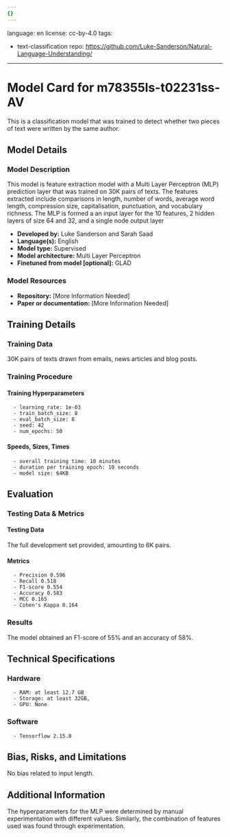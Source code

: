 ```yaml
---
{}
---
```

language: en
license: cc-by-4.0
tags:
- text-classification
repo: https://github.com/Luke-Sanderson/Natural-Language-Understanding/

---

# Model Card for m78355ls-t02231ss-AV

<!-- Provide a quick summary of what the model is/does. -->

This is a classification model that was trained to
      detect whether two pieces of text were written by the same author.


## Model Details

### Model Description

<!-- Provide a longer summary of what this model is. -->


This model is feature extraction model with a Multi Layer Perceptron (MLP) 
prediction layer that was trained on 30K pairs of texts. The features extracted 
include comparisons in length, number of words, average word length, compression
size, capitalisation, punctuation, and vocabulary richness. The MLP is formed a
an input layer for the 10 features, 2 hidden layers of size 64 and 32, and a 
single node output layer

- **Developed by:** Luke Sanderson and Sarah Saad
- **Language(s):** English
- **Model type:** Supervised
- **Model architecture:** Multi Layer Perceptron
- **Finetuned from model [optional]:** GLAD

### Model Resources

<!-- Provide links where applicable. -->

- **Repository:** [More Information Needed]
- **Paper or documentation:** [More Information Needed]

## Training Details

### Training Data

<!-- This is a short stub of information on the training data that was used, and documentation related to data pre-processing or additional filtering (if applicable). -->

30K pairs of texts drawn from emails, news articles and blog posts.

### Training Procedure

<!-- This relates heavily to the Technical Specifications. Content here should link to that section when it is relevant to the training procedure. -->

#### Training Hyperparameters

<!-- This is a summary of the values of hyperparameters used in training the model. -->


      - learning_rate: 1e-03
      - train_batch_size: 8
      - eval_batch_size: 8
      - seed: 42
      - num_epochs: 50

#### Speeds, Sizes, Times

<!-- This section provides information about how roughly how long it takes to train the model and the size of the resulting model. -->


      - overall training time: 10 minutes
      - duration per training epoch: 10 seconds
      - model size: 64KB

## Evaluation

<!-- This section describes the evaluation protocols and provides the results. -->

### Testing Data & Metrics

#### Testing Data

<!-- This should describe any evaluation data used (e.g., the development/validation set provided). -->

The full development set provided, amounting to 6K pairs.

#### Metrics

<!-- These are the evaluation metrics being used. -->


      - Precision 0.596
      - Recall 0.518
      - F1-score 0.554
      - Accuracy 0.583
      - MCC 0.165
      - Cohen's Kappa 0.164

### Results

The model obtained an F1-score of 55% and an accuracy of 58%.

## Technical Specifications

### Hardware


      - RAM: at least 12.7 GB
      - Storage: at least 32GB,
      - GPU: None

### Software


      - Tensorflow 2.15.0

## Bias, Risks, and Limitations

<!-- This section is meant to convey both technical and sociotechnical limitations. -->

No bias related to input length.

## Additional Information

<!-- Any other information that would be useful for other people to know. -->

The hyperparameters for the MLP were determined by manual experimentation
      with different values. Similarly, the combination of features used was found through experimentation.
